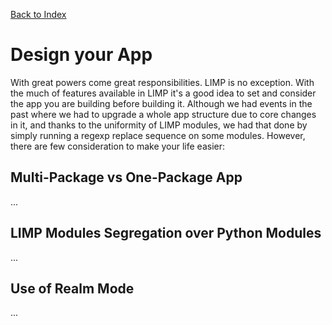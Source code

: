 [Back to Index](/README.md)

# Design your App
With great powers come great responsibilities. LIMP is no exception. With the much of features available in LIMP it's a good idea to set and consider the app you are building before building it. Although we had events in the past where we had to upgrade a whole app structure due to core changes in it, and thanks to the uniformity of LIMP modules, we had that done by simply running a regexp replace sequence on some modules. However, there are few consideration to make your life easier:

## Multi-Package vs One-Package App
...

## LIMP Modules Segregation over Python Modules
...

## Use of Realm Mode
...